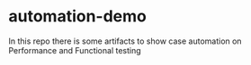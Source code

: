 # automation-demo
In this repo there is some artifacts to show case automation on Performance and Functional testing
